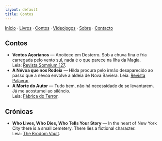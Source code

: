 ```yaml
---
layout: default
title: Contos
---
```

[Início](index.md) · [Livros](livros.md) · [Contos](contos.md) · [Videojogos](videojogos.md) · [Sobre](sobre.md) · [Contacto](contacto.md)

## Contos

- **Ventos Açorianos** — Anoitece em Desterro. Sob a chuva fina e fria carregada pelo vento sul, nada é o que parece na Ilha da Magia.  
  Leia: [Revista Somnium 127](https://somnium.clfc.com.br/wp-content/uploads/edicoes/Somnium127.pdf).
- **A Névoa que nos Rodeia** — Hilda procura pelo irmão desaparecido ao passo que a névoa envolve a aldeia de Nova Baviera.
  Leia: [Revista Palavrar](https://palavrar.oprazerdaescrita.com/a-nevoa-que-nos-rodeia/).
- **A Morte do Autor** — Tudo bem, não há necessidade de se levantarem. Já me acostumei ao silêncio.  
  Leia: [Fábrica do Terror](https://www.fabrica-do-terror.com/contos/a-morte-do-autor/).

## Crónicas

- **Who Lives, Who Dies, Who Tells Your Story** — In the heart of New York City there is a small cemetery. There lies a fictional character.   
  Leia: [The Brodom Vault](https://mailchi.mp/39f1fc5f0d94/the-brodom-vault-35).


<!--
Sugestão de organização:
- Para publicar o conto completo, crie um ficheiro novo, por exemplo `conto-titulo.md`,
  e ligue o link "na web" acima para esse ficheiro.
- Se preferir PDFs, carregue o ficheiro na pasta /assets (crie-a) e aponte o link.
-->
